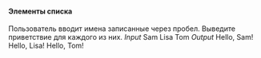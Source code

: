 #### Элементы списка
Пользователь вводит имена записанные через пробел. Выведите приветствие для каждого из них.
*Input*
Sam Lisa Tom
*Output*
Hello, Sam!
Hello, Lisa!
Hello, Tom!